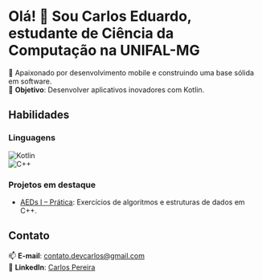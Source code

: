 # Olá! 👋 Sou Carlos Eduardo, estudante de Ciência da Computação na UNIFAL-MG

🚀 Apaixonado por desenvolvimento mobile e construindo uma base sólida em software.  
🔭 **Objetivo**: Desenvolver aplicativos inovadores com Kotlin.  

## Habilidades  
### Linguagens  
![Kotlin](https://img.shields.io/badge/Kotlin-0095D5?style=flat&logo=kotlin&logoColor=white)  
![C++](https://img.shields.io/badge/C++-00599C?style=flat&logo=c%2B%2B&logoColor=white)  

### Projetos em destaque  
- [AEDs I – Prática](https://github.com/pereira-devcarlos/aeds1): Exercícios de algoritmos e estruturas de dados em C++.  

## Contato  
📫 **E-mail**: contato.devcarlos@gmail.com  
🔗 **LinkedIn**: [Carlos Pereira](https://www.linkedin.com/in/contatodevcarlos/)  

